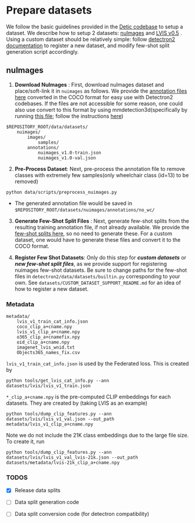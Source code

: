 # Prepare datasets
We follow the basic guidelines provided in the [Detic codebase](https://github.com/facebookresearch/Detic/blob/main/datasets/README.md) to setup a dataset. We describe how to setup 2 datasets: [nuImages](https://nuscenes.org/nuimages) and [LVIS v0.5](https://www.lvisdataset.org/) . Using a custom dataset should be relatively simple: follow [detectron2 documentation](https://detectron2.readthedocs.io/en/latest/tutorials/datasets.html) to register a new dataset, and modify few-shot split generation script accordingly.

## nuImages
1.  **Download NuImages** : First, download nuImages dataset and place/soft-link it in `nuimages` as follows. We provide the [annotation files here](https://huggingface.co/anishmadan23/foundational_fsod/tree/main/nuimages_coco_fmt/annotations) converted in the COCO format for easy use with Detectron2 codebases. If the files are not accessible for some reason, one could also use convert to this format by using mmdetection3d(specifically by running [this file](https://github.com/open-mmlab/mmdetection3d/blob/main/tools/dataset_converters/nuimage_converter.py); follow the instructions [here](https://mmdetection3d.readthedocs.io/en/latest/user_guides/useful_tools.html#dataset-conversion))
```
$REPOSITORY_ROOT/data/datasets/
    nuimages/
        images/
            samples/
        annotations/
            nuimages_v1.0-train.json
            nuimages_v1.0-val.json
```

2. **Pre-Process Dataset**: Next, pre-process the annotation file to remove classes with extremely few samples(only wheelchair class (id=13) to be removed)

```
python data/scripts/preprocess_nuimages.py 
```

- The generated annotation file would be saved in `$REPOSITORY_ROOT/datasets/nuimages/annotations/no_wc/`

3. **Generate Few-Shot Split Files** : Next, generate few-shot splits from the resulting training annotation file, if not already available. We provide the [few-shot splits here](https://huggingface.co/anishmadan23/foundational_fsod/tree/main/data_splits/nuimages/10_seeds), so no need to generate these. For a custom dataset, one would have to generate these files and convert it to the COCO format.


4. **Register Few Shot Datasets**: Only do this step for ***custom datasets*** or ***new few-shot split files***, as we provide support for registering nuimages few-shot datasets. Be sure to change paths for the few-shot files in `detectron2/data/datasets/builtin.py` corresponding to your own. See `datasets/CUSTOM_DATASET_SUPPORT_README.md` for an idea of how to register a new dataset.



### Metadata

```
metadata/
    lvis_v1_train_cat_info.json
    coco_clip_a+cname.npy
    lvis_v1_clip_a+cname.npy
    o365_clip_a+cnamefix.npy
    oid_clip_a+cname.npy
    imagenet_lvis_wnid.txt
    Objects365_names_fix.csv
```

`lvis_v1_train_cat_info.json` is used by the Federated loss.
This is created by 
~~~
python tools/get_lvis_cat_info.py --ann datasets/lvis/lvis_v1_train.json
~~~

`*_clip_a+cname.npy` is the pre-computed CLIP embeddings for each datasets.
They are created by (taking LVIS as an example)
~~~
python tools/dump_clip_features.py --ann datasets/lvis/lvis_v1_val.json --out_path metadata/lvis_v1_clip_a+cname.npy
~~~
Note we do not include the 21K class embeddings due to the large file size.
To create it, run
~~~
python tools/dump_clip_features.py --ann datasets/lvis/lvis_v1_val_lvis-21k.json --out_path datasets/metadata/lvis-21k_clip_a+cname.npy
~~~


### TODOS
- [x] Release data splits 
- [ ] Data split generation code
- [ ] Data split conversion code (for detectron compatibility)

